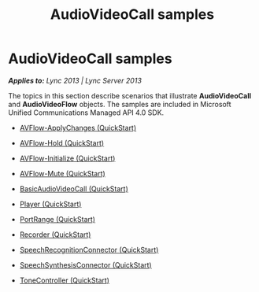 ﻿---
title: AudioVideoCall samples
TOCTitle: AudioVideoCall samples
ms:assetid: 1defa47e-cbde-4255-9f67-ae84ca8dc83d
ms:mtpsurl: https://msdn.microsoft.com/en-us/library/Dn466130(v=office.15)
ms:contentKeyID: 57103422
ms.date: 07/25/2014
mtps_version: v=office.15
---

# AudioVideoCall samples


_**Applies to:** Lync 2013 | Lync Server 2013_

The topics in this section describe scenarios that illustrate **AudioVideoCall** and **AudioVideoFlow** objects. The samples are included in Microsoft Unified Communications Managed API 4.0 SDK.

  - [AVFlow-ApplyChanges (QuickStart)](avflow-applychanges-quickstart.md)

  - [AVFlow-Hold (QuickStart)](avflow-hold-quickstart.md)

  - [AVFlow-Initialize (QuickStart)](avflow-initialize-quickstart.md)

  - [AVFlow-Mute (QuickStart)](avflow-mute-quickstart.md)

  - [BasicAudioVideoCall (QuickStart)](basicaudiovideocall-quickstart.md)

  - [Player (QuickStart)](player-quickstart.md)

  - [PortRange (QuickStart)](portrange-quickstart.md)

  - [Recorder (QuickStart)](recorder-quickstart.md)

  - [SpeechRecognitionConnector (QuickStart)](speechrecognitionconnector-quickstart.md)

  - [SpeechSynthesisConnector (QuickStart)](speechsynthesisconnector-quickstart.md)

  - [ToneController (QuickStart)](tonecontroller-quickstart.md)

